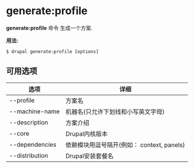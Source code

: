 # generate:profile
**generate:profile** 命令 生成一个方案.

**用法:**
```
$ drupal generate:profile [options] 
```

## 可用选项
选项 | 详细
-------|-------------
--profile | 方案名
--machine-name | 机器名(只允许下划线和小写英文字母)
--description | 方案介绍
--core | Drupal内核版本
--dependencies | 依赖模块用逗号隔开(例如： context, panels)
--distribution | Drupal安装套餐名
